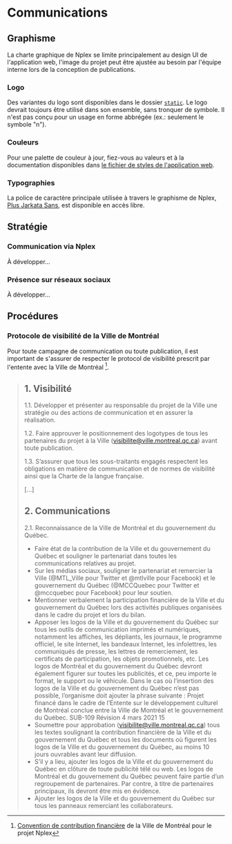 # Communications

## Graphisme

La charte graphique de Nplex se limite principalement au design UI de l'application web, l'image du
projet peut être ajustée au besoin par l'équipe interne lors de la conception de publications.

### Logo

Des variantes du logo sont disponibles dans le dossier [`static`](../static/). Le logo devrait
toujours être utilisé dans son ensemble, sans tronquer de symbole. Il n'est pas conçu pour un usage
en forme abbrégée (ex.: seulement le symbole "n").

### Couleurs

Pour une palette de couleur à jour, fiez-vous au valeurs et à la documentation disponibles dans
[le fichier de styles de l'application web](../src/app.css).

### Typographies

La police de caractère principale utilisée à travers le graphisme de Nplex,
[Plus Jarkata Sans](https://fonts.google.com/specimen/Plus+Jakarta+Sans?query=plus+ja), est
disponible en accès libre.

## Stratégie

### Communication via Nplex

À développer...

### Présence sur réseaux sociaux

À développer...

## Procédures

### Protocole de visibilité de la Ville de Montréal

Pour toute campagne de communication ou toute publication, il est important de s'assurer de
respecter le protocol de visibilité prescrit par l'entente avec la Ville de Montréal [^1].

> <h2>1. Visibilité</h2>
>
> 1.1. Développer et présenter au responsable du projet de la Ville une stratégie ou des actions de
> communication et en assurer la réalisation.
>
> 1.2. Faire approuver le positionnement des logotypes de tous les partenaires du projet à la Ville
> (<visibilite@ville.montreal.qc.ca>) avant toute publication.
>
> 1.3. S’assurer que tous les sous-traitants engagés respectent les obligations en matière de
> communication et de normes de visibilité ainsi que la Charte de la langue française.
>
> [...]
>
> <h2>2. Communications</h2>
>
> 2.1. Reconnaissance de la Ville de Montréal et du gouvernement du Québec.
>
> - Faire état de la contribution de la Ville et du gouvernement du Québec et souligner le
>   partenariat dans toutes les communications relatives au projet.
> - Sur les médias sociaux, souligner le partenariat et remercier la Ville (@MTL_Ville pour Twitter
>   et @mtlville pour Facebook) et le gouvernement du Québec (@MCCQuebec pour Twitter et @mccquebec
>   pour Facebook) pour leur soutien.
> - Mentionner verbalement la participation financière de la Ville et du gouvernement du Québec lors
>   des activités publiques organisées dans le cadre du projet et lors du bilan.
> - Apposer les logos de la Ville et du gouvernement du Québec sur tous les outils de communication
>   imprimés et numériques, notamment les affiches, les dépliants, les journaux, le programme
>   officiel, le site Internet, les bandeaux Internet, les infolettres, les communiqués de presse,
>   les lettres de remerciement, les certificats de participation, les objets promotionnels, etc.
>   Les logos de Montréal et du gouvernement du Québec devront également figurer sur toutes les
>   publicités, et ce, peu importe le format, le support ou le véhicule. Dans le cas où l’insertion
>   des logos de la Ville et du gouvernement du Québec n’est pas possible, l’organisme doit ajouter
>   la phrase suivante : Projet financé dans le cadre de l’Entente sur le développement culturel de
>   Montréal conclue entre la Ville de Montréal et le gouvernement du Québec. SUB-109 Révision 4
>   mars 2021 15
> - Soumettre pour approbation (<visibilite@ville.montreal.qc.ca>) tous les textes soulignant la
>   contribution financière de la Ville et du gouvernement du Québec et tous les documents où
>   figurent les logos de la Ville et du gouvernement du Québec, au moins 10 jours ouvrables avant
>   leur diffusion.
> - S’il y a lieu, ajouter les logos de la Ville et du gouvernement du Québec en clôture de toute
>   publicité télé ou web. Les logos de Montréal et du gouvernement du Québec peuvent faire partie
>   d’un regroupement de partenaires. Par contre, à titre de partenaires principaux, ils devront
>   être mis en évidence.
> - Ajouter les logos de la Ville et du gouvernement du Québec sur tous les panneaux remerciant les
>   collaborateurs.

[^1]:
    [Convention de contribution financière](https://github.com/CUPUM/subventions/blob/main/montreal_culture_du_design-nplex-20210414/montreal-convention-nplex_signed-20210809.pdf)
    de la Ville de Montréal pour le projet Nplex
